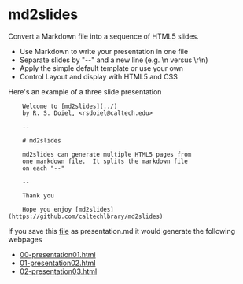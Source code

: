 
# md2slides

Convert a Markdown file into a sequence of HTML5 slides.

+ Use Markdown to write your presentation in one file
+ Separate slides by "--" and a new line (e.g. \n versus \r\n)
+ Apply the simple default template or use your own
+ Control Layout and display with HTML5 and CSS

Here's an example of a three slide presentation

```
    Welcome to [md2slides](../)
    by R. S. Doiel, <rsdoiel@caltech.edu>

    --

    # md2slides

    md2slides can generate multiple HTML5 pages from
    one markdown file.  It splits the markdown file
    on each "--" 

    --

    Thank you

    Hope you enjoy [md2slides](https://github.com/caltechlbrary/md2slides)

```

If you save this [file](example/presentation.md) as presentation.md it would
generate the following webpages

+ [00-presentation01.html](example/00-presentation.html)
+ [01-presentation02.html](example/01-presentation.html)
+ [02-presentation03.html](example/02-presentation.html)

